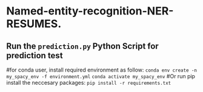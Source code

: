 # Named-entity-recognition-NER-RESUMES.
## Run the `prediction.py` Python Script for prediction test

#for conda user, install required environment as follow:
`conda env create -n my_spacy_env -f environment.yml`
`conda activate my_spacy_env`
#Or run pip install the neccesary packages:
`pip install -r requirements.txt`
